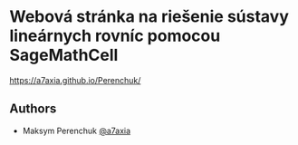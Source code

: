 # Webová stránka na riešenie sústavy lineárnych rovníc pomocou SageMathCell
https://a7axia.github.io/Perenchuk/
## Authors

- Maksym Perenchuk [@a7axia](https://github.com/a7axia)


